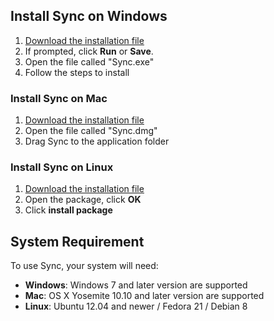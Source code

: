 ## Install Sync on Windows
1. [Download the installation file](https://github.com/vechain/thor-sync.electron/releases)
2. If prompted, click **Run** or **Save**.
3. Open the file called "Sync.exe"
4. Follow the steps to install

### Install Sync on Mac
1. [Download the installation file](https://github.com/vechain/thor-sync.electron/releases)
2. Open the file called "Sync.dmg"
3. Drag Sync to the application folder 

### Install Sync on Linux
1. [Download the installation file](https://github.com/vechain/thor-sync.electron/releases)
2. Open the package, click **OK**
3. Click **install package** 

## System Requirement 
To use Sync, your system will need:
* **Windows**: Windows 7 and later version are supported
* **Mac**: OS X Yosemite 10.10 and later version are supported
* **Linux**: Ubuntu 12.04 and newer / Fedora 21 / Debian 8

